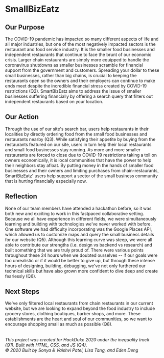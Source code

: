 # SmallBizEatz

## Our Purpose
The COVID-19 pandemic has impacted so many different aspects of life and all major industries, but one of the most negatively impacted sectors is the restaurant and food service industry. It is the smaller food businesses and independent restaurants that continue to face the brunt of our economic crisis. Larger chain restaurants are simply more equipped to handle the coronavirus shutdowns as smaller businesses scramble for financial support from the government and customers. Spreading your dollar to these small businesses, rather than big chains, is crucial to keeping the restaurants open so the owners and their employers can continue to make ends meet despite the incredible financial stress created by COVID-19 restrictions (Q2). SmartBizEatz aims to address the issue of smaller businesses suffering financially by offering a search query that filters out independent restaurants based on your location.

## Our Action
Through the use of our site's search bar, users help restaurants in their localities by directly ordering food from the small food businesses and restaurants nearby (Q3). While satisfying their appetite by buying from the restaurants featured on our site, users in turn help their local restaurants and small food businesses stay running. As more and more smaller restaurants are forced to close due to COVID-19 restrictions taking a toll on owners economically, it is local communities that have the power to help their neighbors stay afloat. By putting money in the hands of smaller food businesses and their owners and limiting purchases from chain-restaurants, SmartBizEatz' users help support a sector of the small business community that is hurting financially especially now. 

## Reflection
None of our team members have attended a hackathon before, so it was both new and exciting to work in this fastpaced collaborative setting. Because we all have experience in different fields, we were simultaneously learning and building with technologies we've never worked with before. One software we had difficulty incorporating was the Google Places API, which allowed us to customize maps and query the small business details for our website (Q5). Although this learning curve was steep, we were all able to contribute our strengths (i.e. design vs backend vs research) and built something that we are truly proud of. There were various points throughout these 24 hours when we doubted ourselves -- if our goals were too unrealistic or if it would be better to give up, but through these intense hours of designing, building, debugging, we've not only furthered our technical skills but have also grown more confident to dive deep and create fearlessly (Q6).

## Next Steps
We've only filtered local restaurants from chain restaurants in our current website, but we are looking to expand beyond the food industry to include grocery stores, clothing boutiques, barber shops, and more. These establishments are the heart and soul of our communities, so we want to encourage shopping small as much as possible (Q8). 
\
\
\
*This project was created for HackDuke 2020 under the inequality track (Q1). Built with HTML, CSS, and JS (Q4).\
© 2020 Built by Sonya & Vaishvi Patel, Lisa Tang, and Eden Deng*
